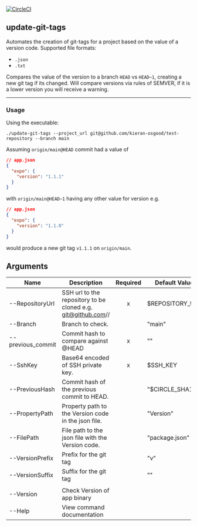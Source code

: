 [![CircleCI](https://circleci.com/gh/kieran-osgood/update-git-tags/tree/main.svg?style=svg)](https://circleci.com/gh/kieran-osgood/update-git-tags/tree/main)

## update-git-tags

Automates the creation of git-tags for a project based on the value of a version code. Supported file formats:

- `.json`
- `.txt`

Compares the value of the version to a branch `HEAD` vs `HEAD~1`, creating a new git tag if its changed. Will compare
versions via rules of SEMVER, if it is a lower version you will receive a warning.

---

### Usage
Using the executable:
```
./update-git-tags --project_url git@github.com/kieran-osgood/test-repository --branch main
```

Assuming `origin/main@HEAD` commit had a value of

```json
// app.json 
{
  "expo": {
    "version": "1.1.1"
  }
}
```

with `origin/main@HEAD~1` having any other value for version e.g.

```json
// app.json 
{
  "expo": {
    "version": "1.1.0"
  }
}
```
would produce a new git tag `v1.1.1` on `origin/main`.

## Arguments

<!-- https://www.tablesgenerator.com/markdown_tables -->

| Name              | Description                                                                              | Required | Default Value   |
|-------------------|------------------------------------------------------------------------------------------|:--------:|-----------------|
| --RepositoryUrl   | SSH url to the repository to be cloned e.g. git@github.com/<user-name>/<repository-name> |     x    | $REPOSITORY_URL |
| --Branch          | Branch to check.                                                                         |          |      "main"     |
| --previous_commit | Commit hash to compare against <branch>@HEAD                                             |     x    |        ""       |
| --SshKey          | Base64 encoded of SSH private key.                                                       |     x    |     $SSH_KEY    |
| --PreviousHash    | Commit hash of the previous commit to HEAD.                                              |          |  "$CIRCLE_SHA1" |
| --PropertyPath    | Property path to the Version code in the json file.                                      |          |    "Version"    |
| --FilePath        | File path to the json file with the Version code.                                        |          |  "package.json" |
| --VersionPrefix   | Prefix for the git tag                                                                   |          |       "v"       |
| --VersionSuffix   | Suffix for the git tag                                                                   |          |        ""       |
|                   |                                                                                          |          |                 |
| --Version         | Check Version of app binary                                                              |          |                 |
| --Help            | View command documentation                                                               |          |                 |

